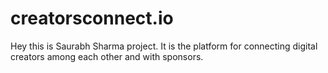 # creatorsconnect.io

Hey this is Saurabh Sharma project.
It is the platform for connecting digital creators among each other and with sponsors.
